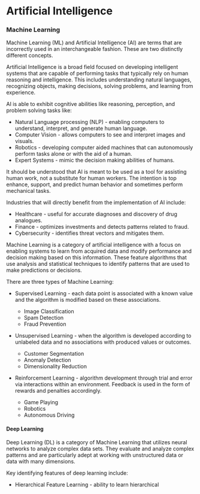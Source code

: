 # Artificial Intelligence

### Machine Learning

Machine Learning (ML) and Artificial Intelligence (AI) are terms that are incorrectly used in an interchangeable fashion. These are two distinctly different concepts.

Artificial Intelligence is a broad field focused on developing intelligent systems that are capable of performing tasks that typically rely on human reasoning and intelligence. This includes understanding natural languages, recognizing objects, making decisions, solving problems, and learning from experience.

AI is able to exhibit cognitive abilities like reasoning, perception, and problem solving tasks like:

- Natural Language processing (NLP) - enabling computers to understand, interpret, and generate human language.
- Computer Vision - allows computers to see and interpret images and visuals.
- Robotics - developing computer aided machines that can autonomously perform tasks alone or with the aid of a human.
- Expert Systems - mimic the decision making abilities of humans.

It should be understood that AI is meant to be used as a tool for assisting human work, not a substitute for human workers. The intention is top enhance, support, and predict human behavior and sometimes perform mechanical tasks.

Industries that will directly benefit from the implementation of AI include:

- Healthcare - useful for accurate diagnoses and discovery of drug analogues.
- Finance - optimizes investments and detects patterns related to fraud.
- Cybersecurity - identifies threat vectors and mitigates them.

Machine Learning is a category of artificial intelligence with a focus on enabling systems to learn from acquired data and modify performance and decision making based on this information. These feature algorithms that use analysis and statistical techniques to identify patterns that are used to make predictions or decisions.

There are three types of Machine Learning:

- Supervised Learning - each data point is associated with a known value and the algorithm is modified based on these associations. 
	- Image Classification
	- Spam Detection
	- Fraud Prevention

- Unsupervised Learning - when the algorithm is developed according to unlabeled data and no associations with produced values or outcomes.
	- Customer Segmentation
	- Anomaly Detection
	- Dimensionality Reduction

- Reinforcement Learning - algorithm development through trial and error via interactions within an environment. Feedback is used in the form of rewards and penalties accordingly.
	- Game Playing
	- Robotics
	- Autonomous Driving

#### Deep Learning

Deep Learning (DL) is a category of Machine Learning that utilizes neural networks to analyze complex data sets. They evaluate and analyze complex patterns and are particularly adept at working with unstructured data or data with many dimensions.

Key identifying features of deep learning include:

- Hierarchical Feature Learning - ability to learn hierarchical